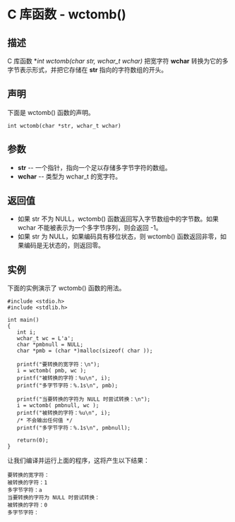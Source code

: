 
# C 库函数 - wctomb()

  

## 描述

C 库函数 **int wctomb(char *str, wchar_t wchar)** 把宽字符 **wchar** 转换为它的多字节表示形式，并把它存储在 **str** 指向的字符数组的开头。

## 声明

下面是 wctomb() 函数的声明。

```
int wctomb(char *str, wchar_t wchar)

```

## 参数

*   **str** -- 一个指针，指向一个足以存储多字节字符的数组。
*   **wchar** -- 类型为 wchar_t 的宽字符。

## 返回值

*   如果 str 不为 NULL，wctomb() 函数返回写入字节数组中的字节数。如果 wchar 不能被表示为一个多字节序列，则会返回 -1。
*   如果 str 为 NULL，如果编码具有移位状态，则 wctomb() 函数返回非零，如果编码是无状态的，则返回零。

## 实例

下面的实例演示了 wctomb() 函数的用法。

```
#include <stdio.h>
#include <stdlib.h>

int main()
{
   int i;
   wchar_t wc = L'a';
   char *pmbnull = NULL;
   char *pmb = (char *)malloc(sizeof( char ));

   printf("要转换的宽字符：\n");
   i = wctomb( pmb, wc );
   printf("被转换的字符：%u\n", i);
   printf("多字节字符：%.1s\n", pmb);

   printf("当要转换的字符为 NULL 时尝试转换：\n");
   i = wctomb( pmbnull, wc );
   printf("被转换的字符：%u\n", i);
   /* 不会输出任何值 */
   printf("多字节字符：%.1s\n", pmbnull);

   return(0);
}

```

让我们编译并运行上面的程序，这将产生以下结果：

```
要转换的宽字符：
被转换的字符：1
多字节字符：a
当要转换的字符为 NULL 时尝试转换：
被转换的字符：0
多字节字符：

```

  

